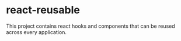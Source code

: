 # react-reusable

This project contains react hooks and components that can be reused across every application.
